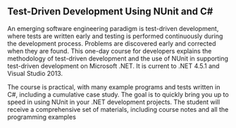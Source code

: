 ## Test-Driven Development Using NUnit and C#

An emerging software engineering paradigm is test-driven development, where tests are written early and testing is performed continuously during the development process. Problems are discovered early and corrected when they are found. This one-day course for developers explains the methodology of test-driven development and the use of NUnit in supporting test-driven development on Microsoft .NET. It is current to .NET 4.5.1 and Visual Studio 2013.

The course is practical, with many example programs and tests written in C#, including a cumulative case study. The goal is to quickly bring you up to speed in using NUnit in your .NET development projects. The student will receive a comprehensive set of materials, including course notes and all the programming examples
